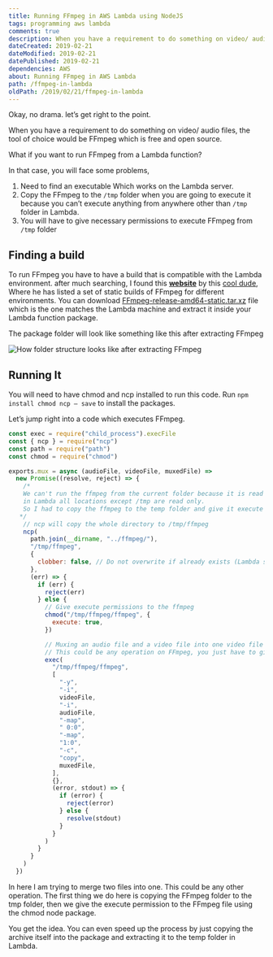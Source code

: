 ```yaml
---
title: Running FFmpeg in AWS Lambda using NodeJS
tags: programming aws lambda
comments: true
description: When you have a requirement to do something on video/ audio files, the tool of choice would be FFmpeg which is free and open source. In this post I go through a way you can setup FFmpeg in AWS Lambda.
dateCreated: 2019-02-21
dateModified: 2019-02-21
datePublished: 2019-02-21
dependencies: AWS
about: Running FFmpeg in AWS Lambda
path: /ffmpeg-in-lambda
oldPath: /2019/02/21/ffmpeg-in-lambda
---
```


Okay, no drama. let’s get right to the point.

When you have a requirement to do something on video/ audio files, the tool of choice would be FFmpeg which is free and open source.

What if you want to run FFmpeg from a Lambda function?

In that case, you will face some problems,

1. Need to find an executable Which works on the Lambda server.
2. Copy the FFmpeg to the `/tmp` folder when you are going to execute it because you can’t execute anything from anywhere other than `/tmp` folder in Lambda.
3. You will have to give necessary permissions to execute FFmpeg from `/tmp` folder

## Finding a build

To run FFmpeg you have to have a build that is compatible with the Lambda environment. after much searching, I found this **[website](https://johnvansickle.com/ffmpeg/)** by this [cool dude](https://www.patreon.com/johnvansickle), Where he has listed a set of static builds of FFmpeg for different environments. You can download [FFmpeg-release-amd64-static.tar.xz](https://johnvansickle.com/ffmpeg/releases/ffmpeg-release-amd64-static.tar.xz) file which is the one matches the Lambda machine and extract it inside your Lambda function package.

The package folder will look like something like this after extracting FFmpeg

<img alt="How folder structure looks like after extracting FFmpeg" src="$$base_url/post-data/2019-02-21-ffmpeg-in-lambda/file-structure.png" >

## Running It

You will need to have chmod and ncp installed to run this code. Run `npm install chmod ncp — save` to install the packages.

Let’s jump right into a code which executes FFmpeg.

```js
const exec = require("child_process").execFile
const { ncp } = require("ncp")
const path = require("path")
const chmod = require("chmod")

exports.mux = async (audioFile, videoFile, muxedFile) =>
  new Promise((resolve, reject) => {
    /*
    We can't run the ffmpeg from the current folder because it is read only.
    in Lambda all locations except /tmp are read only.
    So I had to copy the ffmpeg to the temp folder and give it execute permissions to make it work
   */
    // ncp will copy the whole directory to /tmp/ffmpeg
    ncp(
      path.join(__dirname, "../ffmpeg/"),
      "/tmp/ffmpeg",
      {
        clobber: false, // Do not overwrite if already exists (Lambda sometimes re-uses the container)
      },
      (err) => {
        if (err) {
          reject(err)
        } else {
          // Give execute permissions to the ffmpeg
          chmod("/tmp/ffmpeg/ffmpeg", {
            execute: true,
          })

          // Muxing an audio file and a video file into one video file
          // This could be any operation on FFmpeg, you just have to give the parameters correctly.
          exec(
            "/tmp/ffmpeg/ffmpeg",
            [
              "-y",
              "-i",
              videoFile,
              "-i",
              audioFile,
              "-map",
              " 0:0",
              "-map",
              "1:0",
              "-c",
              "copy",
              muxedFile,
            ],
            {},
            (error, stdout) => {
              if (error) {
                reject(error)
              } else {
                resolve(stdout)
              }
            }
          )
        }
      }
    )
  })
```

In here I am trying to merge two files into one. This could be any other operation. The first thing we do here is copying the FFmpeg folder to the tmp folder, then we give the execute permission to the FFmpeg file using the chmod node package.

You get the idea. You can even speed up the process by just copying the archive itself into the package and extracting it to the temp folder in Lambda.
